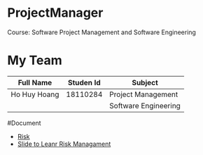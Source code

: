 # ProjectManager
Course: Software Project Management and Software Engineering

# My Team

|       Full Name      | Studen Id |        Subject            |
|----------------------|-----------|---------------------------|
| Ho Huy Hoang         | 18110284  | Project Management        |
|                      |           | Software Engineering      |

#Document
- [Risk](https://github.com/hohuyhoangg/ProjectManager/blob/1d8e9035a9042670b8910fa43dcc0c73dbc202ec/Doc/Link_HocXacDinhRuiRo.txt)
- [Slide to Leanr Risk Managament](https://github.com/hohuyhoangg/ProjectManager/blob/1d8e9035a9042670b8910fa43dcc0c73dbc202ec/Doc/Link_HocXacDinhRuiRo.txt)
